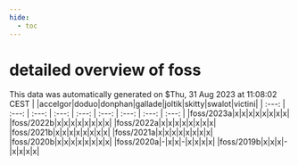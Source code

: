 ```yaml
---
hide:
  - toc
---
```


detailed overview of foss
=========================


This data was automatically generated on $Thu, 31 Aug 2023 at 11:08:02 CEST
| |accelgor|doduo|donphan|gallade|joltik|skitty|swalot|victini|
| :---: | :---: | :---: | :---: | :---: | :---: | :---: | :---: | :---: |
|foss/2023a|x|x|x|x|x|x|x|x|
|foss/2022b|x|x|x|x|x|x|x|x|
|foss/2022a|x|x|x|x|x|x|x|x|
|foss/2021b|x|x|x|x|x|x|x|x|
|foss/2021a|x|x|x|x|x|x|x|x|
|foss/2020b|x|x|x|x|x|x|x|x|
|foss/2020a|-|x|x|-|x|x|x|x|
|foss/2019b|x|x|x|-|x|x|x|x|
